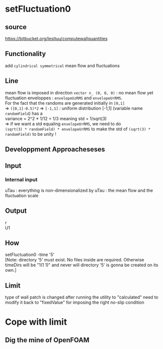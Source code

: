 # setFluctuation0

## source
https://bitbucket.org/lesituu/computewallquantities

## Functionality
add `cylindrical symmetrical` mean flow and fluctuations

## Line
mean flow is imposed in direction `vector n_ (0, 0, 0)` : no mean flow yet   
fluctuation enveloppes : `envelopeUzRMS` and `envelopeUrRMS`.   
For the fact that the randoms are generated initially in `[0,1]`   
=> `([0,1]-0.5)*2` => `[-1,1]` : uniform distribution [-1,1] (variable name `randomField`) has a   
variance = 2^2 * 1/12 = 1/3 meaning std = 1/sqrt(3)   
=> if we want a std equaling `envelopeUrRMS`, we need to do   
` (sqrt(3) * randomField) * envelopeUrRMS ` to make the std of `(sqrt(3) * randomField)` to be unity !

## Developpment Approacheseses

## Input
### Internal input
uTau : everything is non-dimensionalized by uTau : the mean flow and the fluctuation scale

## Output
r   
U1

## How
setFluctuation0 -time '5'   
[Note: directory '5' must exist. No files inside are required.
 Otherwise timeDirs will be "1(1    1)" and never will directory '5' is gonna be created on its own.]

## Limit
type of wall patch is changed after running the utility to "calculated" need to modify it back to "fixedValue" for imposing the right no-slip condition

# Cope with limit

## Dig the mine of OpenFOAM
